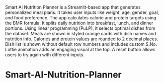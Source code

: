 Smart AI Nutrition Planner is a Streamlit-based app that generates personalized meal plans.
It takes user inputs like weight, age, gender, goal, and food preference.
The app calculates calorie and protein targets using the BMR formula.
It splits daily nutrition into breakfast, lunch, and dinner portions.
Using linear programming (PuLP), it selects optimal dishes from the dataset.
Meals are shown in styled orange cards with dish names and nutrition info.
Calories and protein values are rounded to 2 decimal places.
Dish list is shown without default row numbers and includes custom S.No.
Lottie animation adds an engaging visual at the top.
A reset button allows users to try again with different inputs.







# Smart-AI-Nutrition-Planner
